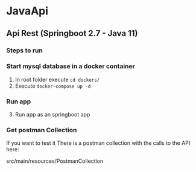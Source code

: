 # JavaApi

## Api Rest (Springboot 2.7 -  Java 11)

### Steps to run

### Start mysql database in a docker container

1. In root folder execute `cd dockers/`
2. Execute `docker-compose up -d`

### Run app

3. Run app as an springboot app

### Get postman Collection 

If you want to test it There is a postman collection with the calls to the API here:

src/main/resources/PostmanCollection
